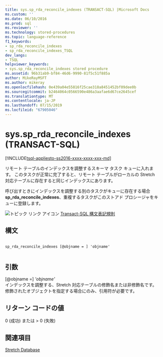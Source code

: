 ```yaml
---
title: sys.sp_rda_reconcile_indexes (TRANSACT-SQL) |Microsoft Docs
ms.custom: ''
ms.date: 06/10/2016
ms.prod: sql
ms.reviewer: ''
ms.technology: stored-procedures
ms.topic: language-reference
f1_keywords:
- sp_rda_reconcile_indexes
- sp_rda_reconcile_indexes_TSQL
dev_langs:
- TSQL
helpviewer_keywords:
- sys.sp_rda_reconcile_indexes stored procedure
ms.assetid: 96b31ab9-bf84-46d6-9990-81f5c51f885a
author: MikeRayMSFT
ms.author: mikeray
ms.openlocfilehash: 0e439a04e55816f25cae318a8451452bf09dee0b
ms.sourcegitcommit: b2464064c0566590e486a3aafae6d67ce2645cef
ms.translationtype: MT
ms.contentlocale: ja-JP
ms.lasthandoff: 07/15/2019
ms.locfileid: "67905046"
---
```

# <a name="syssprdareconcileindexes-transact-sql"></a>sys.sp_rda_reconcile_indexes (TRANSACT-SQL)
[!INCLUDE[tsql-appliesto-ss2016-xxxx-xxxx-xxx-md](../../includes/tsql-appliesto-ss2016-xxxx-xxxx-xxx-md.md)]

  リモート テーブルのインデックスを調整するスキーマ タスク キューに入れます。 このタスクが正常に完了すると、リモート テーブルがローカルの Stretch 対応テーブルに存在すると同じインデックスにあります。  
  
 呼び出すときにインデックスを調整する別のタスクがキューに存在する場合**sp_rda_reconcile_indexes**、重複するタスクがこのストアド プロシージャをキューに登録します。  
  
 ![トピック リンク アイコン](../../database-engine/configure-windows/media/topic-link.gif "トピック リンク アイコン") [Transact-SQL 構文表記規則](../../t-sql/language-elements/transact-sql-syntax-conventions-transact-sql.md)  
  
## <a name="syntax"></a>構文  
  
```  
  
sp_rda_reconcile_indexes [@objname = ] 'objname'  
  
```  
  
## <a name="arguments"></a>引数  
 [@objname =] *'objname'*  
 インデックスを調整する、Stretch 対応テーブルの修飾名または非修飾名です。 修飾されたオブジェクトを指定する場合にのみ、引用符が必要です。  
  
## <a name="return-code-values"></a>リターン コードの値  
 0 (成功) または > 0 (失敗)  
  
## <a name="see-also"></a>関連項目  
 [Stretch Database](../../sql-server/stretch-database/stretch-database.md)  
  
  
